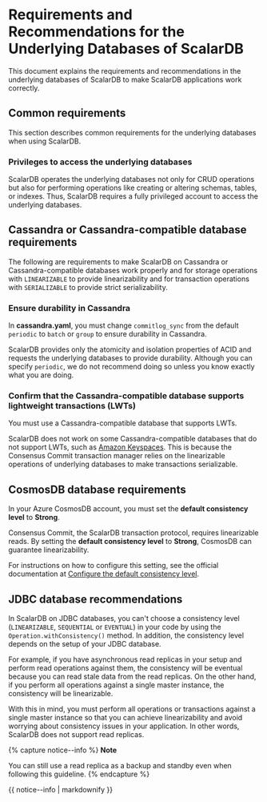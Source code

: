 # Requirements and Recommendations for the Underlying Databases of ScalarDB

This document explains the requirements and recommendations in the underlying databases of ScalarDB to make ScalarDB applications work correctly.

## Common requirements

This section describes common requirements for the underlying databases when using ScalarDB.

### Privileges to access the underlying databases

ScalarDB operates the underlying databases not only for CRUD operations but also for performing operations like creating or altering schemas, tables, or indexes. Thus, ScalarDB requires a fully privileged account to access the underlying databases.

## Cassandra or Cassandra-compatible database requirements

The following are requirements to make ScalarDB on Cassandra or Cassandra-compatible databases work properly and for storage operations with `LINEARIZABLE` to provide linearizability and for transaction operations with `SERIALIZABLE` to provide strict serializability.

### Ensure durability in Cassandra

In **cassandra.yaml**, you must change `commitlog_sync` from the default `periodic` to `batch` or `group` to ensure durability in Cassandra.

ScalarDB provides only the atomicity and isolation properties of ACID and requests the underlying databases to provide durability. Although you can specify `periodic`, we do not recommend doing so unless you know exactly what you are doing.

### Confirm that the Cassandra-compatible database supports lightweight transactions (LWTs)

You must use a Cassandra-compatible database that supports LWTs.

ScalarDB does not work on some Cassandra-compatible databases that do not support LWTs, such as [Amazon Keyspaces](https://aws.amazon.com/keyspaces/). This is because the Consensus Commit transaction manager relies on the linearizable operations of underlying databases to make transactions serializable.

## CosmosDB database requirements

In your Azure CosmosDB account, you must set the **default consistency level** to **Strong**.

Consensus Commit, the ScalarDB transaction protocol, requires linearizable reads. By setting the **default consistency level** to **Strong**, CosmosDB can guarantee linearizability.

For instructions on how to configure this setting, see the official documentation at [Configure the default consistency level](https://learn.microsoft.com/en-us/azure/cosmos-db/nosql/how-to-manage-consistency#configure-the-default-consistency-level).

## JDBC database recommendations

In ScalarDB on JDBC databases, you can't choose a consistency level (`LINEARIZABLE`, `SEQUENTIAL` or `EVENTUAL`) in your code by using the `Operation.withConsistency()` method. In addition, the consistency level depends on the setup of your JDBC database.

For example, if you have asynchronous read replicas in your setup and perform read operations against them, the consistency will be eventual because you can read stale data from the read replicas. On the other hand, if you perform all operations against a single master instance, the consistency will be linearizable.

With this in mind, you must perform all operations or transactions against a single master instance so that you can achieve linearizability and avoid worrying about consistency issues in your application. In other words, ScalarDB does not support read replicas. 

{% capture notice--info %}
**Note**

You can still use a read replica as a backup and standby even when following this guideline.
{% endcapture %}

<div class="notice--info">{{ notice--info | markdownify }}</div>
